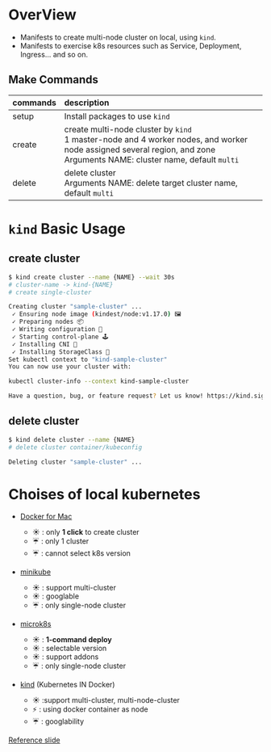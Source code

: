 # OverView
- Manifests to create multi-node cluster on local, using `kind`.
- Manifests to exercise k8s resources such as Service, Deployment, Ingress... and so on.

## Make Commands

|commands|description|
|:---|:---|
|setup|Install packages to use `kind`|
|create|create multi-node cluster by `kind`<br>1 master-node and 4 worker nodes, and worker node assigned several region, and zone<br>Arguments NAME: cluster name, default `multi`|
|delete|delete cluster<br>Arguments NAME: delete target cluster name, default `multi`|

# `kind` Basic Usage
## create cluster
```bash
$ kind create cluster --name {NAME} --wait 30s
# cluster-name -> kind-{NAME}
# create single-cluster

Creating cluster "sample-cluster" ...
 ✓ Ensuring node image (kindest/node:v1.17.0) 🖼
 ✓ Preparing nodes 📦
 ✓ Writing configuration 📜
 ✓ Starting control-plane 🕹️
 ✓ Installing CNI 🔌
 ✓ Installing StorageClass 💾
Set kubectl context to "kind-sample-cluster"
You can now use your cluster with:

kubectl cluster-info --context kind-sample-cluster

Have a question, bug, or feature request? Let us know! https://kind.sigs.k8s.io/#community 🙂
```


## delete cluster
```bash
$ kind delete cluster --name {NAME}
# delete cluster container/kubeconfig

Deleting cluster "sample-cluster" ...
```

# Choises of local kubernetes

- [Docker for Mac](https://docs.docker.com/docker-for-mac/)
  - :sunny: : only **1 click** to create cluster
  - :umbrella: : only 1 cluster
  - :umbrella: : cannot select k8s version

- [minikube](https://github.com/kubernetes/minikube)
  - :sunny: : support multi-cluster
  - :sunny: : googlable
  - :umbrella: : only single-node cluster

- [microk8s](https://github.com/ubuntu/microk8s)
  - :sunny: : **1-command deploy**
  - :sunny: : selectable version
  - :sunny: : support addons
  - :umbrella: : only single-node cluster

- [kind](https://kind.sigs.k8s.io/) (Kubernetes IN Docker)
  - :sunny: :support multi-cluster, multi-node-cluster
  - :zap: : using docker container as node
  - :umbrella: : googlability


[Reference slide](https://speakerdeck.com/masayaaoyama/cloudnativejp-09-kubernetes-in-docker-kind)
